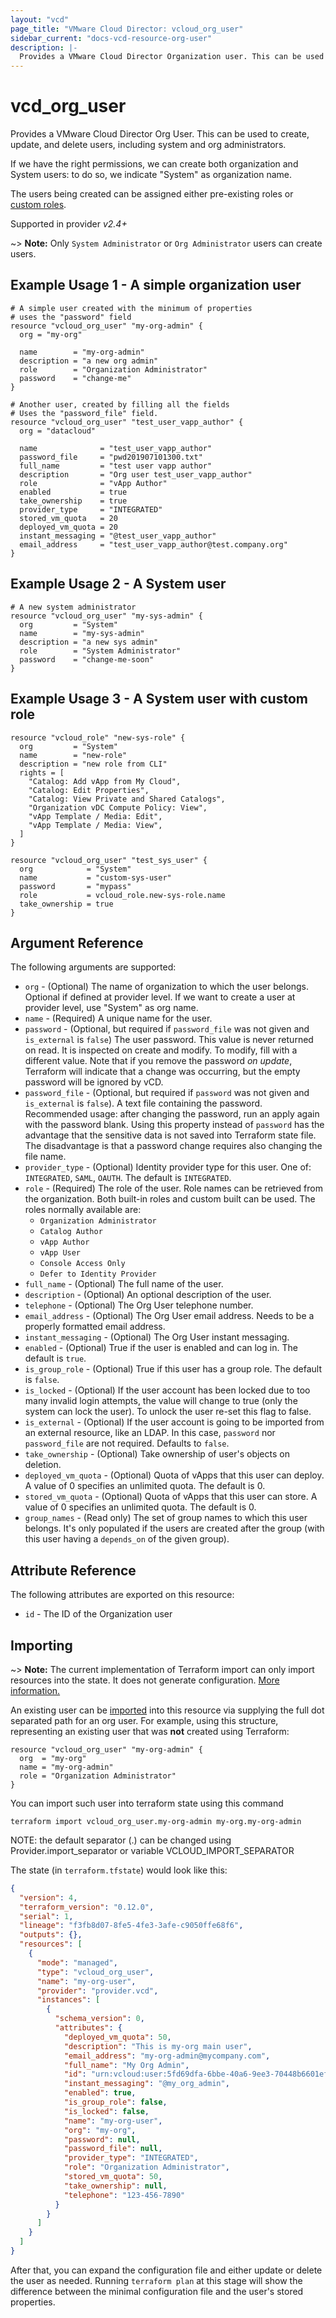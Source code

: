 ```yaml
---
layout: "vcd"
page_title: "VMware Cloud Director: vcloud_org_user"
sidebar_current: "docs-vcd-resource-org-user"
description: |-
  Provides a VMware Cloud Director Organization user. This can be used to create, update, and delete users.
---
```


# vcd\_org\_user

Provides a VMware Cloud Director Org User. This can be used to create, update, and delete users, including system and org administrators.

If we have the right permissions, we can create both organization and System users: to do so, we indicate "System" as organization name.

The users being created can be assigned either pre-existing roles or [custom roles](/providers/vmware/vcd/latest/docs/resources/role).

Supported in provider *v2.4+*

~> **Note:** Only `System Administrator` or `Org Administrator` users can create users.

## Example Usage 1 - A simple organization user

```hcl
# A simple user created with the minimum of properties
# uses the "password" field
resource "vcloud_org_user" "my-org-admin" {
  org = "my-org"

  name        = "my-org-admin"
  description = "a new org admin"
  role        = "Organization Administrator"
  password    = "change-me"
}

# Another user, created by filling all the fields
# Uses the "password_file" field.
resource "vcloud_org_user" "test_user_vapp_author" {
  org = "datacloud"

  name              = "test_user_vapp_author"
  password_file     = "pwd201907101300.txt"
  full_name         = "test user vapp author"
  description       = "Org user test_user_vapp_author"
  role              = "vApp Author"
  enabled           = true
  take_ownership    = true
  provider_type     = "INTEGRATED"
  stored_vm_quota   = 20
  deployed_vm_quota = 20
  instant_messaging = "@test_user_vapp_author"
  email_address     = "test_user_vapp_author@test.company.org"
}
```

## Example Usage 2 - A System user

```hcl
# A new system administrator
resource "vcloud_org_user" "my-sys-admin" {
  org         = "System"
  name        = "my-sys-admin"
  description = "a new sys admin"
  role        = "System Administrator"
  password    = "change-me-soon"
}
```

## Example Usage 3 - A System user with custom role

```hcl
resource "vcloud_role" "new-sys-role" {
  org         = "System"
  name        = "new-role"
  description = "new role from CLI"
  rights = [
    "Catalog: Add vApp from My Cloud",
    "Catalog: Edit Properties",
    "Catalog: View Private and Shared Catalogs",
    "Organization vDC Compute Policy: View",
    "vApp Template / Media: Edit",
    "vApp Template / Media: View",
  ]
}

resource "vcloud_org_user" "test_sys_user" {
  org            = "System"
  name           = "custom-sys-user"
  password       = "mypass"
  role           = vcloud_role.new-sys-role.name
  take_ownership = true
}
```


## Argument Reference

The following arguments are supported:

* `org` - (Optional) The name of organization to which the user belongs. Optional if defined at provider level. If we 
  want to create a user at provider level, use "System" as org name.
* `name` - (Required) A unique name for the user.
* `password` - (Optional, but required if `password_file` was not given and `is_external` is `false`) The user password. This value is never returned 
  on read. It is inspected on create and modify. To modify, fill with a different value. Note that if you remove the 
  password *on update*, Terraform will indicate that a change was occurring, but the empty password will be ignored by vCD.
* `password_file` - (Optional, but required if `password` was not given and `is_external` is `false`). A text file containing the password. Recommended
  usage: after changing the password, run an apply again with the password blank.
  Using this property instead of `password` has the advantage that the sensitive data is not saved into Terraform state 
  file. The disadvantage is that a password change requires also changing the file name.
* `provider_type` - (Optional) Identity provider type for this user. One of: `INTEGRATED`, `SAML`, `OAUTH`. The default
   is `INTEGRATED`.
* `role` - (Required) The role of the user. Role names can be retrieved from the organization. Both built-in roles and
  custom built can be used. The roles normally available are:
    * `Organization Administrator`
    * `Catalog Author`
    * `vApp Author`
    * `vApp User`
    * `Console Access Only`
    * `Defer to Identity Provider`
* `full_name` - (Optional) The full name of the user.
* `description` - (Optional) An optional description of the user.
* `telephone` - (Optional) The Org User telephone number.
* `email_address` - (Optional) The Org User email address. Needs to be a properly formatted email address.
* `instant_messaging` - (Optional) The Org User instant messaging.
* `enabled` - (Optional) True if the user is enabled and can log in. The default is `true`.
* `is_group_role` - (Optional) True if this user has a group role. The default is `false`.
* `is_locked` - (Optional) If the user account has been locked due to too many invalid login attempts, the value will 
  change to true (only the system can lock the user). To unlock the user re-set this flag to false. 
* `is_external` - (Optional) If the user account is going to be imported from an external resource, like an LDAP.
  In this case, `password` nor `password_file` are not required. Defaults to `false`.
* `take_ownership` - (Optional) Take ownership of user's objects on deletion.
* `deployed_vm_quota` - (Optional) Quota of vApps that this user can deploy. A value of 0 specifies an unlimited quota.
  The default is 0.
* `stored_vm_quota` - (Optional) Quota of vApps that this user can store. A value of 0 specifies an unlimited quota.
  The default is 0.
* `group_names` - (Read only) The set of group names to which this user belongs. It's only populated if the users
  are created after the group (with this user having a `depends_on` of the given group).

## Attribute Reference

The following attributes are exported on this resource:

* `id` - The ID of the Organization user

## Importing

~> **Note:** The current implementation of Terraform import can only import resources into the state. It does not generate
configuration. [More information.][docs-import]

An existing user can be [imported][docs-import] into this resource via supplying the full dot separated path for an
org user. For example, using this structure, representing an existing user that was **not** created using Terraform:

```hcl
resource "vcloud_org_user" "my-org-admin" {
  org  = "my-org"
  name = "my-org-admin"
  role = "Organization Administrator"
}
```

You can import such user into terraform state using this command

```
terraform import vcloud_org_user.my-org-admin my-org.my-org-admin
```

NOTE: the default separator (.) can be changed using Provider.import_separator or variable VCLOUD_IMPORT_SEPARATOR

[docs-import]:https://www.terraform.io/docs/import/

The state (in `terraform.tfstate`) would look like this:

```json
{
  "version": 4,
  "terraform_version": "0.12.0",
  "serial": 1,
  "lineage": "f3fb8d07-8fe5-4fe3-3afe-c9050ffe68f6",
  "outputs": {},
  "resources": [
    {
      "mode": "managed",
      "type": "vcloud_org_user",
      "name": "my-org-user",
      "provider": "provider.vcd",
      "instances": [
        {
          "schema_version": 0,
          "attributes": {
            "deployed_vm_quota": 50,
            "description": "This is my-org main user",
            "email_address": "my-org-admin@mycompany.com",
            "full_name": "My Org Admin",
            "id": "urn:vcloud:user:5fd69dfa-6bbe-40a6-9ee3-70448b6601ef",
            "instant_messaging": "@my_org_admin",
            "enabled": true,
            "is_group_role": false,
            "is_locked": false,
            "name": "my-org-user",
            "org": "my-org",
            "password": null,
            "password_file": null,
            "provider_type": "INTEGRATED",
            "role": "Organization Administrator",
            "stored_vm_quota": 50,
            "take_ownership": null,
            "telephone": "123-456-7890"
          }
        }
      ]
    }
  ]
}
```

After that, you can expand the configuration file and either update or delete the user as needed. Running `terraform plan`
at this stage will show the difference between the minimal configuration file and the user's stored properties.
